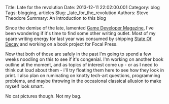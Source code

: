 Title: Late for the revolution
Date: 2013-12-11 22:02:00.001
Category: blog
Tags: blogging, articles
Slug: _late_for_the_revolution
Authors: Steve Theodore
Summary: An introduction to this blog

Since the demise of the late, lamented [Game Developer Magazine](http://www.gdcvault.com/gdmag), I've been wondering if it's time to find some other writing outlet. Most of my spare writing energy for last year was consumed by shipping [State Of Decay](http://undeadlabs.com/about-state-of-decay/) and working on a book project for Focal Press.  
  

Now that both of those are safely in the past I'm going to spend a few weeks noodling on this to see if it's congenial.  I'm working on another book outline at the moment, and as topics of interest come up - or as I need to think out loud about them - i'll try floating them here to see how they look in print.  I also plan on ruminating on knotty tech-art questions, programming problems, and maybe throwing in the occasional classical allusion to make myself look smart.  

  

No cat pictures though.  Not my bag.

